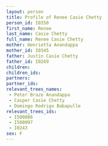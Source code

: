 ```yaml
---
layout: person
title: Profile of Renee Casie Chetty
person_id: I0350
first_name: Renee
last_name: Casie Chetty
full_name: Renee Casie Chetty
mother: Henrietta Anandappa
mother_id: I0345
father: Justin Casie Chetty
father_id: I0269
children:
children_ids:
partners:
partner_ids:
relevant_trees_names:
 - Peter Braze Anandappa
 - Casper Casie Chetty
 - Domingo Rodrigo Babapulle
relevant_trees_ids:
 - I500086
 - I500097
 - I0243
sex: F
---
```


